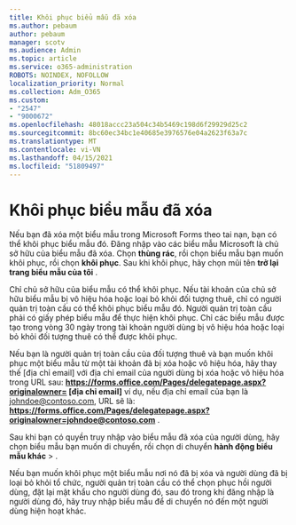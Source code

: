 ```yaml
---
title: Khôi phục biểu mẫu đã xóa
ms.author: pebaum
author: pebaum
manager: scotv
ms.audience: Admin
ms.topic: article
ms.service: o365-administration
ROBOTS: NOINDEX, NOFOLLOW
localization_priority: Normal
ms.collection: Adm_O365
ms.custom:
- "2547"
- "9000672"
ms.openlocfilehash: 48018accc23a504c34b5469c198d6f29929d25c2
ms.sourcegitcommit: 8bc60ec34bc1e40685e3976576e04a2623f63a7c
ms.translationtype: MT
ms.contentlocale: vi-VN
ms.lasthandoff: 04/15/2021
ms.locfileid: "51809497"
---
```

# <a name="restore-a-deleted-form"></a>Khôi phục biểu mẫu đã xóa

Nếu bạn đã xóa một biểu mẫu trong Microsoft Forms theo tai nạn, bạn có thể khôi phục biểu mẫu đó. Đăng nhập vào các biểu mẫu Microsoft là chủ sở hữu của biểu mẫu đã xóa. Chọn **thùng rác**, rồi chọn biểu mẫu bạn muốn khôi phục, rồi chọn **khôi phục**. Sau khi khôi phục, hãy chọn mũi tên **trở lại trang biểu mẫu của tôi** .

Chỉ chủ sở hữu của biểu mẫu có thể khôi phục. Nếu tài khoản của chủ sở hữu biểu mẫu bị vô hiệu hóa hoặc loại bỏ khỏi đối tượng thuê, chỉ có người quản trị toàn cầu có thể khôi phục biểu mẫu đó. Người quản trị toàn cầu phải có giấy phép biểu mẫu để thực hiện khôi phục. Chỉ các biểu mẫu được tạo trong vòng 30 ngày trong tài khoản người dùng bị vô hiệu hóa hoặc loại bỏ khỏi đối tượng thuê có thể được khôi phục.

Nếu bạn là người quản trị toàn cầu của đối tượng thuê và bạn muốn khôi phục một biểu mẫu từ một tài khoản đã bị xóa hoặc vô hiệu hóa, hãy thay thế [địa chỉ email] với địa chỉ email của người dùng bị xóa hoặc vô hiệu hóa trong URL sau: **https://forms.office.com/Pages/delegatepage.aspx?originalowner= [địa chỉ email]** ví dụ, nếu địa chỉ email của bạn là johndoe@contoso.com, URL sẽ là: **https://forms.office.com/Pages/delegatepage.aspx?originalowner=johndoe@contoso.com** . 

Sau khi bạn có quyền truy nhập vào biểu mẫu đã xóa của người dùng, hãy chọn biểu mẫu bạn muốn di chuyển, rồi chọn di chuyển **hành động biểu mẫu khác**  >  .

Nếu bạn muốn khôi phục một biểu mẫu nơi nó đã bị xóa và người dùng đã bị loại bỏ khỏi tổ chức, người quản trị toàn cầu có thể chọn phục hồi người dùng, đặt lại mật khẩu cho người dùng đó, sau đó trong khi đăng nhập là người dùng đó, hãy truy nhập biểu mẫu để di chuyển nó đến một người dùng hiện hoạt khác. 